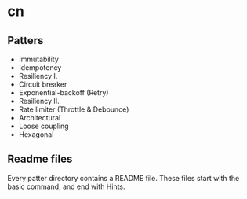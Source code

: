 # cn

## Patters

- Immutability
- Idempotency
- Resiliency I.
 - Circuit breaker
 - Exponential-backoff (Retry)
- Resiliency II.
 - Rate limiter (Throttle & Debounce)
- Architectural
 - Loose coupling
 - Hexagonal

## Readme files
Every patter directory contains a README file. These files start with the basic command, and end with Hints.
